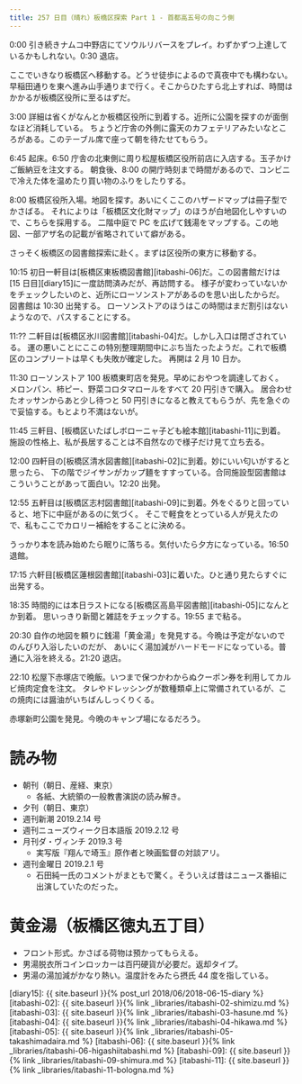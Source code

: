```yaml
---
title: 257 日目（晴れ）板橋区探索 Part 1 - 首都高五号の向こう側
---
```


0:00 引き続きナムコ中野店にてソウルリバースをプレイ。わずかずつ上達しているかもしれない。0:30 退店。

ここでいきなり板橋区へ移動する。どうせ徒歩によるので真夜中でも構わない。
早稲田通りを東へ進み山手通りまで行く。そこからひたすら北上すれば、時間はかかるが板橋区役所に至るはずだ。

3:00 詳細は省くがなんとか板橋区役所に到着する。近所に公園を探すのが面倒なほど消耗している。
ちょうど庁舎の外側に露天のカフェテリアみたいなところがある。このテーブル席で座って朝を待たせてもらう。

6:45 起床。6:50 庁舎の北東側に周り松屋板橋区役所前店に入店する。玉子かけご飯納豆を注文する。
朝食後、8:00 の開庁時刻まで時間があるので、コンビニで冷えた体を温めたり買い物のふりをしたりする。

8:00 板橋区役所入場。地図を探す。あいにくここのハザードマップは冊子型でかさばる。
それによりは「板橋区文化財マップ」のほうが白地図化しやすいので、こちらを採用する。
二階中庭で PC を広げて銭湯をマップする。この地図、一部アザ名の記載が省略されていて癖がある。

さっそく板橋区の図書館探索に赴く。まずは区役所の東方に移動する。

10:15 初日一軒目は[板橋区東板橋図書館][itabashi-06]だ。この図書館だけは [15 日目][diary15]に一度訪問済みだが、再訪問する。
様子が変わっていないかをチェックしたいのと、近所にローソンストアがあるのを思い出したからだ。
図書館は 10:30 出発する。
ローソンストアのほうはこの時間はまだ割引はないようなので、パスすることにする。

11:?? 二軒目は[板橋区氷川図書館][itabashi-04]だ。しかし入口は閉ざされている。
運の悪いことにここの特別整理期間中にぶち当たったようだ。これで板橋区のコンプリートは早くも失敗が確定した。
再開は 2 月 10 日か。

11:30 ローソンストア 100 板橋東町店を発見。早めにおやつを調達しておく。
メロンパン、柿ピー、野菜コロタマロールをすべて 20 円引きで購入。
居合わせたオッサンからあと少し待つと 50 円引きになると教えてもらうが、先を急ぐので妥協する。もとより不満はないが。

11:45 三軒目、[板橋区いたばしボローニャ子ども絵本館][itabashi-11]に到着。
施設の性格上、私が長居することは不自然なので様子だけ見て立ち去る。

12:00 四軒目の[板橋区清水図書館][itabashi-02]に到着。妙にいい匂いがすると思ったら、
下の階でジイサンがカップ麺をすすっている。合同施設型図書館はこういうことがあって面白い。12:20 出発。

12:55 五軒目は[板橋区志村図書館][itabashi-09]に到着。外をぐるりと回っていると、地下に中庭があるのに気づく。
そこで軽食をとっている人が見えたので、私もここでカロリー補給をすることに決める。

うっかり本を読み始めたら眠りに落ちる。気付いたら夕方になっている。16:50 退館。

17:15 六軒目[板橋区蓮根図書館][itabashi-03]に着いた。ひと通り見たらすぐに出発する。

18:35 時間的には本日ラストになる[板橋区高島平図書館][itabashi-05]になんとか到着。
思いっきり新聞と雑誌をチェックする。19:55 まで粘る。

20:30 自作の地図を頼りに銭湯「黄金湯」を発見する。今晩は予定がないのでのんびり入浴したいのだが、
あいにく湯加減がハードモードになっている。普通に入浴を終える。21:20 退店。

22:10 松屋下赤塚店で晩飯。いつまで保つかわからぬクーポン券を利用してカルビ焼肉定食を注文。
タレやドレッシングが数種類卓上に常備されているが、この焼肉には醤油がいちばんしっくりくる。

赤塚新町公園を発見。今晩のキャンプ場になるだろう。

# 読み物

* 朝刊（朝日、産経、東京）
  * 各紙、大統領の一般教書演説の読み解き。
* 夕刊（朝日、東京）
* 週刊新潮 2019.2.14 号
* 週刊ニューズウィーク日本語版 2019.2.12 号
* 月刊ダ・ヴィンチ 2019.3 号
  * 実写版『翔んで埼玉』原作者と映画監督の対談アリ。
* 週刊金曜日 2019.2.1 号
  * 石田純一氏のコメントがまともで驚く。そういえば昔はニュース番組に出演していたのだった。

# 黄金湯（板橋区徳丸五丁目）

* フロント形式。かさばる荷物は預かってもらえる。
* 男湯脱衣所コインロッカーは百円硬貨が必要だ。返却タイプ。
* 男湯の湯加減がかなり熱い。温度計をみたら摂氏 44 度を指している。

[diary15]: {{ site.baseurl }}{% post_url 2018/06/2018-06-15-diary %}
[itabashi-02]: {{ site.baseurl }}{% link _libraries/itabashi-02-shimizu.md %}
[itabashi-03]: {{ site.baseurl }}{% link _libraries/itabashi-03-hasune.md %}
[itabashi-04]: {{ site.baseurl }}{% link _libraries/itabashi-04-hikawa.md %}
[itabashi-05]: {{ site.baseurl }}{% link _libraries/itabashi-05-takashimadaira.md %}
[itabashi-06]: {{ site.baseurl }}{% link _libraries/itabashi-06-higashiitabashi.md %}
[itabashi-09]: {{ site.baseurl }}{% link _libraries/itabashi-09-shimura.md %}
[itabashi-11]: {{ site.baseurl }}{% link _libraries/itabashi-11-bologna.md %}
